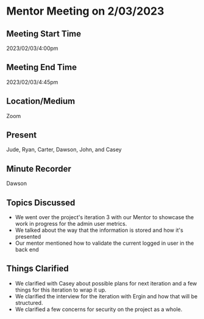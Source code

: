 # Mentor Meeting on 2/03/2023

## Meeting Start Time
2023/02/03/4:00pm

## Meeting End Time
2023/02/03/4:45pm

## Location/Medium
Zoom

## Present 
Jude, Ryan, Carter, Dawson, John, and Casey

## Minute Recorder
Dawson

## Topics Discussed
- We went over the project's iteration 3 with our Mentor to showcase the work in progress for the admin user metrics.
- We talked about the way that the information is stored and how it's presented
- Our mentor mentioned how to validate the current logged in user in the back end

## Things Clarified
- We clarified with Casey about possible plans for next iteration and a few things for this iteration to wrap it up.
- We clarified the interview for the iteration with Ergin and how that will be structured.
- We clarified a few concerns for security on the project as a whole.
